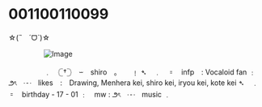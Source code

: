 # 001100110099
☆(˵ㅤˊᗜˋ)☆

     ![Image](https://github.com/user-attachments/assets/d17385dc-8bc9-4a7c-870e-f24c1667e3ef)

     ﹒　𓊆†𓊇　⏖　shiro　｡　　﹗
➴　﹒　𐄑　infp　:   Vocaloid fan
﹕　౨ৎ　┄　likes　:　Drawing, Menhera kei, shiro kei, iryou kei, kote kei
➴　﹒　𐄑　birthday  -  17 - 01
﹕　mw :   ౨ৎ　┄　music ﹒　
